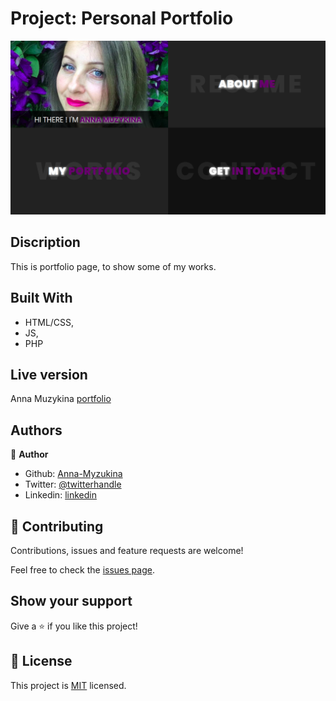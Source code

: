 # Project: Personal Portfolio

![screen](https://github.com/Anna-Myzukina/portfolio/blob/master/images/3.png)

## Discription

This is portfolio page, to show some of my works.

## Built With

- HTML/CSS,
- JS,
- PHP

## Live version

Anna Muzykina [portfolio](https://anna-myzukina.github.io/portfolio/)



## Authors

👤 **Author**

- Github: [Anna-Myzukina](https://github.com/Anna-Myzukina)
- Twitter: [@twitterhandle](https://twitter.com/AnnaMuzykina)
- Linkedin: [linkedin](https://www.linkedin.com/in/ann-muzykina/)



## 🤝 Contributing

Contributions, issues and feature requests are welcome!

Feel free to check the [issues page](issues/).

## Show your support

Give a ⭐️ if you like this project!

 

## 📝 License

This project is [MIT](lic.url) licensed.
